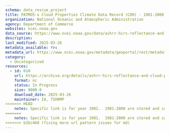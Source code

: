 ```yaml
---
schema: data_rescue_project 
title: PATMOS-x Cloud Properties Climate Data Record (CDR) - 1981-2000
organization: National Oceanic and Atmospheric Administration
agency: Department of Commerce
websites: ncei.noaa.gov
data_source: https://www.ncei.noaa.gov/data/avhrr-hirs-reflectance-and-cloud-properties-patmosx/
description: 
last_modified: 2025-03-26
metadata_available: Yes
metadata_url: https://www.ncei.noaa.gov/metadata/geoportal/rest/metadata/item/gov.noaa.ncdc:C00926/html
category:
  - Uncategorized
resources:
  - id: 610
    url: https://archive.org/details/avhrr-hirs-reflectance-and-cloud-properties-patmosx-1981
    format: nc
    status: In Progress
    size: 9000.0
    download_date: 2025-03-26
    maintainer: IA, TSHRMP
<<<<<<< HEAD
    notes: Specific link is for year 1981.  1981-2000 are stored and safe, each year is being uploaded to a single IA item, with this formathttps//archive.org/details/avhrr-hirs-reflectance-and-cloud-properties-patmosx-{year}Each year's data is between 95-600GB.
=======
    notes: Specific link is for year 1981.  1981-2000 are stored and safe, each year is being uploaded to a single IA item, with this format:https://archive.org/details/avhrr-hirs-reflectance-and-cloud-properties-patmosx-{year}Each year's data is between 95-600GB.
>>>>>>> b2bc468 (fixing more url pattern issues for md)
---
```


